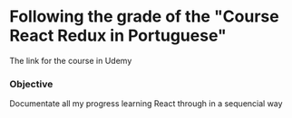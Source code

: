 # Following the grade of the "Course React Redux in Portuguese"
The link for the course in Udemy

### Objective
Documentate all my progress learning React through in a sequencial way
